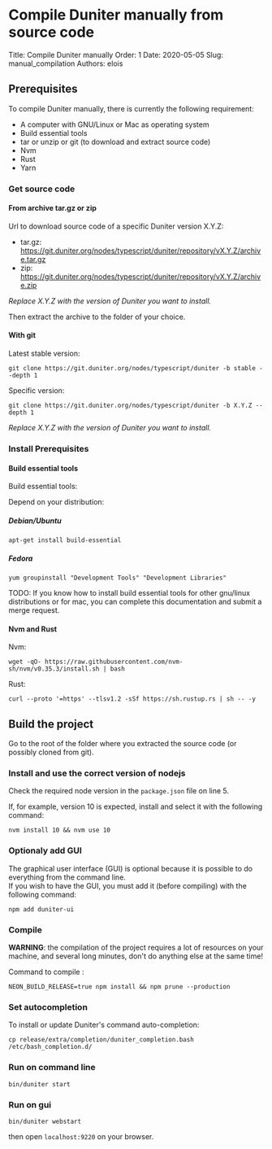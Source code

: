 
# Compile Duniter manually from source code

Title: Compile Duniter manually
Order: 1
Date: 2020-05-05
Slug: manual_compilation
Authors: elois

## Prerequisites

To compile Duniter manually, there is currently the following requirement:

- A computer with GNU/Linux or Mac as operating system
- Build essential tools
- tar or unzip or git (to download and extract source code)
- Nvm
- Rust
- Yarn

### Get source code

#### From archive tar.gz or zip

Url to download source code of a specific Duniter version X.Y.Z:

- tar.gz: https://git.duniter.org/nodes/typescript/duniter/repository/vX.Y.Z/archive.tar.gz
- zip: https://git.duniter.org/nodes/typescript/duniter/repository/vX.Y.Z/archive.zip

*Replace X.Y.Z with the version of Duniter you want to install.*

Then extract the archive to the folder of your choice.

#### With git

Latest stable version:

    git clone https://git.duniter.org/nodes/typescript/duniter -b stable --depth 1

Specific version:

    git clone https://git.duniter.org/nodes/typescript/duniter -b X.Y.Z --depth 1

*Replace X.Y.Z with the version of Duniter you want to install.*

### Install Prerequisites

#### Build essential tools

Build essential tools:

Depend on your distribution:

##### Debian/Ubuntu

    apt-get install build-essential

##### Fedora

    yum groupinstall "Development Tools" "Development Libraries"

TODO: If you know how to install build essential tools for other gnu/linux distributions or for mac, you can complete this documentation and submit a merge request.

#### Nvm and Rust

Nvm:

    wget -qO- https://raw.githubusercontent.com/nvm-sh/nvm/v0.35.3/install.sh | bash

Rust:

    curl --proto '=https' --tlsv1.2 -sSf https://sh.rustup.rs | sh -- -y

## Build the project

Go to the root of the folder where you extracted the source code (or possibly cloned from git).

### Install and use the correct version of nodejs

Check the required node version in the `package.json` file on line 5.

If, for example, version 10 is expected, install and select it with the following command:

    nvm install 10 && nvm use 10

### Optionaly add GUI

The graphical user interface (GUI) is optional because it is possible to do everything from the command line.  
If you wish to have the GUI, you must add it (before compiling) with the following command:

    npm add duniter-ui

### Compile

**WARNING**: the compilation of the project requires a lot of resources on your machine, and several long minutes, don't do anything else at the same time!

Command to compile :

    NEON_BUILD_RELEASE=true npm install && npm prune --production

### Set autocompletion

To install or update Duniter's command auto-completion:

    cp release/extra/completion/duniter_completion.bash /etc/bash_completion.d/

### Run on command line

    bin/duniter start

### Run on gui

    bin/duniter webstart

then open `localhost:9220` on your browser.
